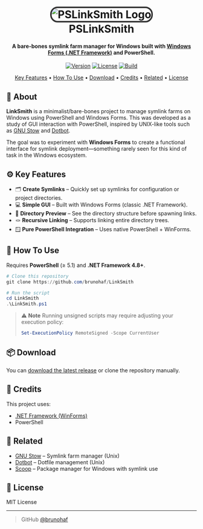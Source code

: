 <h1 align="center" style="margin-bottom: 1rem;">
  <br>
  <img 
    src="https://placedog.net/800/400?id=134" 
    alt="PSLinkSmith Logo" 
    style="border-radius: 20px; border: 4px solid #333; object-fit: cover;">
  <br>
  PSLinkSmith
  <br>
</h1>


<h4 align="center">A bare-bones symlink farm manager for Windows built with <a href="https://learn.microsoft.com/en-us/dotnet/desktop/winforms/overview/?view=netframeworkdesktop-4.8" target="_blank">Windows Forms (.NET Framework)</a> and PowerShell.</h4>

<p align="center">
  <a href="#"><img src="https://img.shields.io/badge/version-1.0.0-blue.svg" alt="Version"></a>
  <a href="#"><img src="https://img.shields.io/badge/license-MIT-green.svg" alt="License"></a>
  <a href="#"><img src="https://img.shields.io/badge/build-passing-brightgreen.svg" alt="Build"></a>
</p>

<p align="center">
  <a href="#key-features">Key Features</a> •
  <a href="#how-to-use">How To Use</a> •
  <a href="#download">Download</a> •
  <a href="#credits">Credits</a> •
  <a href="#related">Related</a> •
  <a href="#license">License</a>
</p>

<!--
<div align="center">
  <img src="https://placedog.net/800x300" alt="Image">
</div>
-->

## 📂 About

**LinkSmith** is a minimalist/bare-bones project to manage symlink farms on Windows using PowerShell and Windows Forms. This was developed as a study of GUI interaction with PowerShell, inspired by UNIX-like tools such as [GNU Stow](https://www.gnu.org/software/stow/) and [Dotbot](https://github.com/anishathalye/dotbot).

The goal was to experiment with **Windows Forms** to create a functional interface for symlink deployment—something rarely seen for this kind of task in the Windows ecosystem.

## ⚙️ Key Features

* 🗂️ **Create Symlinks** – Quickly set up symlinks for configuration or project directories.
* 💻 **Simple GUI** – Built with Windows Forms (classic .NET Framework).
* 🔎 **Directory Preview** – See the directory structure before spawning links.
* 🪢 **Recursive Linking** – Supports linking entire directory trees.
* 🪟 **Pure PowerShell Integration** – Uses native PowerShell + WinForms.

## 🚀 How To Use

Requires **PowerShell** (≥ 5.1) and **.NET Framework 4.8+**.

```powershell
# Clone this repository
git clone https://github.com/brunohaf/LinkSmith

# Run the script
cd LinkSmith
.\LinkSmith.ps1
````

> ⚠️ **Note**
> Running unsigned scripts may require adjusting your execution policy:
>
> ```powershell
> Set-ExecutionPolicy RemoteSigned -Scope CurrentUser
> ```

## 📦 Download

You can [download the latest release](https://github.com/brunohaf/PSLinkSmith/releases) or clone the repository manually.

## 🙏 Credits

This project uses:

* [.NET Framework (WinForms)](https://learn.microsoft.com/en-us/dotnet/desktop/winforms/overview/?view=netframeworkdesktop-4.8)
* PowerShell

## 🔗 Related

* [GNU Stow](https://www.gnu.org/software/stow/) – Symlink farm manager (Unix)
* [Dotbot](https://github.com/anishathalye/dotbot) – Dotfile management (Unix)
* [Scoop](https://scoop.sh/) – Package manager for Windows with symlink use

## 📃 License

MIT License

---

> GitHub [@brunohaf](https://github.com/brunohaf)
